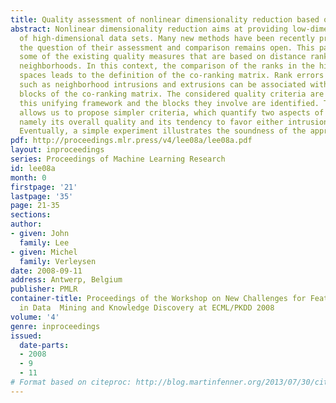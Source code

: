 ```yaml
---
title: Quality assessment of nonlinear dimensionality reduction based on K-ary neighborhoods
abstract: Nonlinear dimensionality reduction aims at providing low-dimensional representions
  of high-dimensional data sets. Many new methods have been recently proposed, but
  the question of their assessment and comparison remains open. This paper reviews
  some of the existing quality measures that are based on distance ranking and K-ary
  neighborhoods. In this context, the comparison of the ranks in the high- and low-dimensional
  spaces leads to the definition of the co-ranking matrix. Rank errors and concepts
  such as neighborhood intrusions and extrusions can be associated with different
  blocks of the co-ranking matrix. The considered quality criteria are then cast within
  this unifying framework and the blocks they involve are identified. The same framework
  allows us to propose simpler criteria, which quantify two aspects of the embedding,
  namely its overall quality and its tendency to favor either intrusions or extrusions.
  Eventually, a simple experiment illustrates the soundness of the approach.
pdf: http://proceedings.mlr.press/v4/lee08a/lee08a.pdf
layout: inproceedings
series: Proceedings of Machine Learning Research
id: lee08a
month: 0
firstpage: '21'
lastpage: '35'
page: 21-35
sections: 
author:
- given: John
  family: Lee
- given: Michel
  family: Verleysen
date: 2008-09-11
address: Antwerp, Belgium
publisher: PMLR
container-title: Proceedings of the Workshop on New Challenges for Feature Selection
  in Data  Mining and Knowledge Discovery at ECML/PKDD 2008
volume: '4'
genre: inproceedings
issued:
  date-parts:
  - 2008
  - 9
  - 11
# Format based on citeproc: http://blog.martinfenner.org/2013/07/30/citeproc-yaml-for-bibliographies/
---
```

